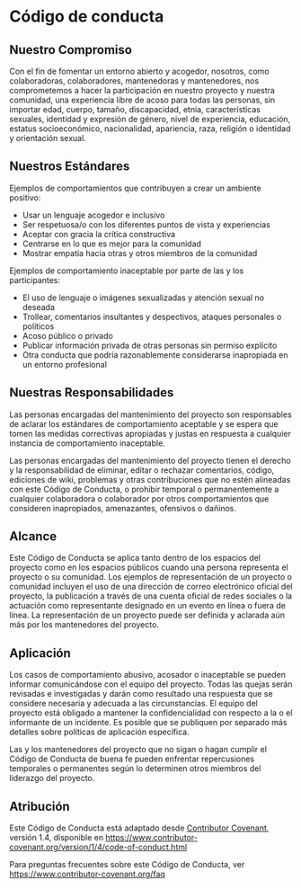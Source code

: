 # Código de conducta

## Nuestro Compromiso

Con el fin de fomentar un entorno abierto y acogedor, nosotros, como colaboradoras, colaboradores, mantenedoras y mantenedores, nos comprometemos a hacer la participación en nuestro proyecto y nuestra comunidad, una experiencia libre de acoso para todas las personas, sin importar edad, cuerpo, tamaño, discapacidad, etnia, características sexuales, identidad y expresión de género, nivel de experiencia, educación, estatus socioeconómico, nacionalidad, apariencia, raza, religión o identidad y orientación sexual.

## Nuestros Estándares

Ejemplos de comportamientos que contribuyen a crear un ambiente positivo:

- Usar un lenguaje acogedor e inclusivo
- Ser respetuosa/o con los diferentes puntos de vista y experiencias
- Aceptar con gracia la crítica constructiva
- Centrarse en lo que es mejor para la comunidad
- Mostrar empatía hacia otras y otros miembros de la comunidad

Ejemplos de comportamiento inaceptable por parte de las y los participantes:

- El uso de lenguaje o imágenes sexualizadas y atención sexual no deseada
- Trollear, comentarios insultantes y despectivos, ataques personales o políticos
- Acoso público o privado
- Publicar información privada de otras personas sin permiso explícito
- Otra conducta que podría razonablemente considerarse inapropiada en un entorno profesional

## Nuestras Responsabilidades

Las personas encargadas del mantenimiento del proyecto son responsables de aclarar los estándares de comportamiento aceptable y se espera que tomen las medidas correctivas apropiadas y justas en respuesta a cualquier instancia de comportamiento inaceptable.

Las personas encargadas del mantenimiento del proyecto tienen el derecho y la responsabilidad de eliminar, editar o rechazar comentarios, código, ediciones de wiki, problemas y otras contribuciones que no estén alineadas con este Código de Conducta, o prohibir temporal o permanentemente a cualquier colaboradora o colaborador por otros comportamientos que consideren inapropiados, amenazantes, ofensivos o dañinos.

## Alcance

Este Código de Conducta se aplica tanto dentro de los espacios del proyecto como en los espacios públicos cuando una persona representa el proyecto o su comunidad. Los ejemplos de representación de un proyecto o comunidad incluyen el uso de una dirección de correo electrónico oficial del proyecto, la publicación a través de una cuenta oficial de redes sociales o la actuación como representante designado en un evento en línea o fuera de línea. La representación de un proyecto puede ser definida y aclarada aún más por los mantenedores del proyecto.

## Aplicación

Los casos de comportamiento abusivo, acosador o inaceptable se pueden informar comunicándose con el equipo del proyecto. Todas las quejas serán revisadas e investigadas y darán como resultado una respuesta que se considere necesaria y adecuada a las circunstancias. El equipo del proyecto está obligado a mantener la confidencialidad con respecto a la o el informante de un incidente. Es posible que se publiquen por separado más detalles sobre políticas de aplicación específica.

Las y los mantenedores del proyecto que no sigan o hagan cumplir el Código de Conducta de buena fe pueden enfrentar repercusiones temporales o permanentes según lo determinen otros miembros del liderazgo del proyecto.

## Atribución

Este Código de Conducta está adaptado desde [Contributor Covenant][homepage], versión 1.4,
disponible en https://www.contributor-covenant.org/version/1/4/code-of-conduct.html

[homepage]: https://www.contributor-covenant.org

Para preguntas frecuentes sobre este Código de Conducta, ver
https://www.contributor-covenant.org/faq
